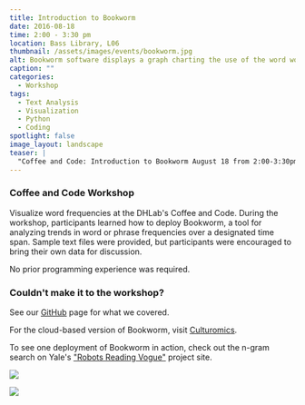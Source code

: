 ```yaml
---
title: Introduction to Bookworm
date: 2016-08-18 
time: 2:00 - 3:30 pm
location: Bass Library, L06
thumbnail: /assets/images/events/bookworm.jpg
alt: Bookworm software displays a graph charting the use of the word woman in Vogue magazine over time. The 1970s and early 80s show a huge increase in the word's use.
caption: ""
categories: 
  - Workshop
tags:
  - Text Analysis
  - Visualization
  - Python
  - Coding
spotlight: false 
image_layout: landscape
teaser: |
  "Coffee and Code: Introduction to Bookworm August 18 from 2:00-3:30pm in Bass Library, L06 Visualize word frequencies at the DHLab's Coffee and Code. During the workshop, participants learned how to..."
---
```


### Coffee and Code Workshop
   
Visualize word frequencies at the DHLab's Coffee and Code. During the workshop, participants learned how to deploy Bookworm, a tool for analyzing trends in word or phrase frequencies over a designated time span. Sample text files were provided, but participants were encouraged to bring their own data for discussion.

No prior programming experience was required.
     
### Couldn't make it to the workshop?
   
See our [GitHub](https://github.com/YaleDHLab/lab-workshops/tree/master/bookworm) page for what we covered.
   
For the cloud-based version of Bookworm, visit [Culturomics](http://bookworm.culturomics.org/).
   
To see one deployment of Bookworm in action, check out the n-gram search on Yale's ["Robots Reading Vogue"](http://dh.library.yale.edu/projects/vogue/) project site.
    
[<img src="http://web.library.yale.edu/sites/default/files/resize/images/BookwormPeter2-300x400.jpg" alt: DHLab director demonstrates Bookworm software in conference space using a Bash terminal displayed on a large screen. />](http://web.library.yale.edu/sites/default/files/images/BookwormPeter2.jpg)
    
[<img src="http://web.library.yale.edu/sites/default/files/resize/images/BookwormDoug-400x300.jpg" alt: DHLab worker demonstrates Bookworm data displayed on large screen at front of conference space./>](http://web.library.yale.edu/sites/default/files/images/BookwormDoug.jpg)